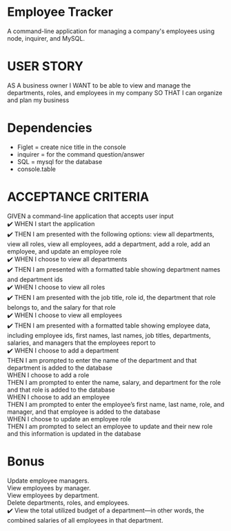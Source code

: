 # Employee Tracker
A command-line application for managing a company's employees using node, inquirer, and MySQL.
# USER STORY
AS A business owner
I WANT to be able to view and manage the departments, roles, and employees in my company
SO THAT I can organize and plan my business

# Dependencies
- Figlet = create nice title in the console
- inquirer = for the command question/answer
- SQL = mysql for the database
- console.table

# ACCEPTANCE CRITERIA
GIVEN a command-line application that accepts user input <br>  ✔️
WHEN I start the application <br>  ✔️
THEN I am presented with the following options: view all departments, view all roles, view all employees, add a department, add a role, add an employee, and update an employee role<br>  ✔️
WHEN I choose to view all departments<br>   ✔️
THEN I am presented with a formatted table showing department names and department ids<br>   ✔️
WHEN I choose to view all roles<br>  ✔️
THEN I am presented with the job title, role id, the department that role belongs to, and the salary for that role<br>  ✔️
WHEN I choose to view all employees<br>  ✔️
THEN I am presented with a formatted table showing employee data, including employee ids, first names, last names, job titles, departments, salaries, and managers that the employees report to<br>   ✔️
WHEN I choose to add a department<br>
THEN I am prompted to enter the name of the department and that department is added to the database<br>
WHEN I choose to add a role<br>
THEN I am prompted to enter the name, salary, and department for the role and that role is added to the database<br>
WHEN I choose to add an employee<br>
THEN I am prompted to enter the employee’s first name, last name, role, and manager, and that employee is added to the database<br>
WHEN I choose to update an employee role<br>
THEN I am prompted to select an employee to update and their new role and this information is updated in the database<br>

# Bonus
Update employee managers.<br>
View employees by manager.<br>
View employees by department.<br>
Delete departments, roles, and employees.<br> ✔️
View the total utilized budget of a department—in other words, the combined salaries of all employees in that department.<br>